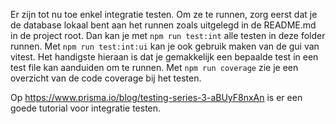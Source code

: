 Er zijn tot nu toe enkel integratie testen.
Om ze te runnen, zorg eerst dat je de database lokaal bent aan het runnen zoals uitgelegd in de README.md in de project root.
Dan kan je met `npm run test:int` alle testen in deze folder runnen.
Met `npm run test:int:ui` kan je ook gebruik maken van de gui van vitest. Het handigste hieraan is dat je gemakkelijk een bepaalde test in een test file kan aanduiden om te runnen.
Met `npm run coverage` zie je een overzicht van de code coverage bij het testen.

Op https://www.prisma.io/blog/testing-series-3-aBUyF8nxAn is er een goede tutorial voor integratie testen.
